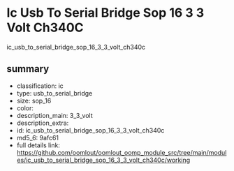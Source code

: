 # Ic Usb To Serial Bridge Sop 16 3 3 Volt Ch340C  
ic_usb_to_serial_bridge_sop_16_3_3_volt_ch340c  
 
## summary 
* classification: ic
* type: usb_to_serial_bridge
* size: sop_16
* color: 
* description_main: 3_3_volt
* description_extra: 
* id: ic_usb_to_serial_bridge_sop_16_3_3_volt_ch340c
* md5_6: 9afc61
* full details link: https://github.com/oomlout/oomlout_oomp_module_src/tree/main/modules/ic_usb_to_serial_bridge_sop_16_3_3_volt_ch340c/working






